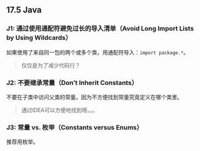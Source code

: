 ## 17.5 Java

### J1: 通过使用通配符避免过长的导入清单（Avoid Long Import Lists by Using Wildcards）

如果使用了来自同一包的两个或多个类，用通配符导入：`import package.*`。

> 仅仅是为了减少代码行？

### J2: 不要继承常量（Don’t Inherit Constants）

不要在子类中访问父类的常量。因为不方便找到常量究竟定义在哪个类里。

> 通过IDEA可以方便地找到呀。。。


### J3: 常量 vs. 枚举（Constants versus Enums）

推荐用枚举。


